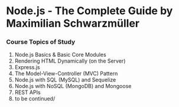 # Node.js - The Complete Guide by Maximilian Schwarzmüller

### Course Topics of Study

1. Node.js Basics & Basic Core Modules
2. Rendering HTML Dynamically (on the Server)
3. Express.js
4. The Model-View-Controller (MVC) Pattern
5. Node.js with SQL (MySQL) and Sequelize
6. Node.js with NoSQL (MongoDB) and Mongoose
7. REST APIs
8. to be continued/
